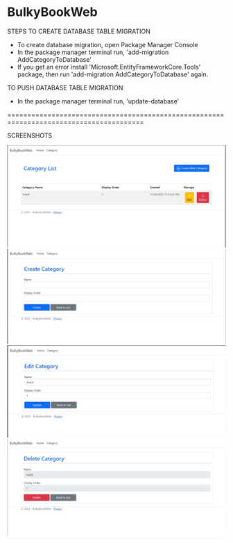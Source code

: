 # BulkyBookWeb

STEPS TO CREATE DATABASE TABLE MIGRATION
- To create database migration, open Package Manager Console
- In the package manager terminal run, 'add-migration AddCategoryToDatabase' 
- If you get an error install 'Microsoft.EntityFrameworkCore.Tools' package, then run 'add-migration AddCategoryToDatabase' again.

TO PUSH DATABASE TABLE MIGRATION
- In the package manager terminal run, 'update-database'

========================================================================================

SCREENSHOTS

<img src="BulkyBookWeb/Assets/01.JPG" /><br>
<img src="BulkyBookWeb/Assets/02.JPG" /><br>
<img src="BulkyBookWeb/Assets/03.JPG" /><br>
<img src="BulkyBookWeb/Assets/04.JPG" /><br>
